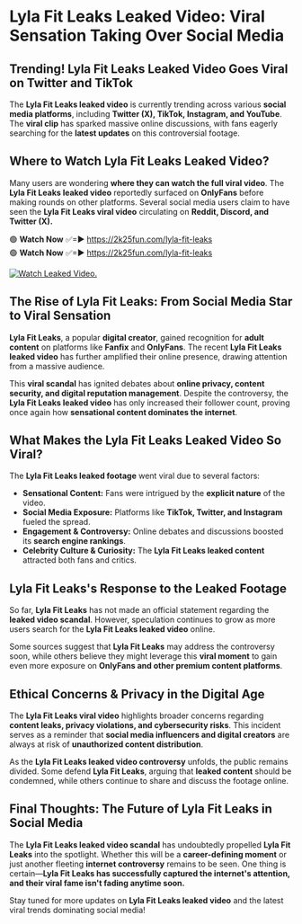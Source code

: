 # Lyla Fit Leaks Leaked Video: Viral Sensation Taking Over Social Media

## **Trending! Lyla Fit Leaks Leaked Video Goes Viral on Twitter and TikTok**
The **Lyla Fit Leaks leaked video** is currently trending across various **social media platforms**, including **Twitter (X), TikTok, Instagram, and YouTube**. The **viral clip** has sparked massive online discussions, with fans eagerly searching for the **latest updates** on this controversial footage.

## **Where to Watch Lyla Fit Leaks Leaked Video?**
Many users are wondering **where they can watch the full viral video**. The **Lyla Fit Leaks leaked video** reportedly surfaced on **OnlyFans** before making rounds on other platforms. Several social media users claim to have seen the **Lyla Fit Leaks viral video** circulating on **Reddit, Discord, and Twitter (X).**

🟢 **Watch Now** ✅=► https://2k25fun.com/lyla-fit-leaks  
🟢 **Watch Now** ✅=► https://2k25fun.com/lyla-fit-leaks  

[![Watch Leaked Video.](https://miro.medium.com/v2/resize:fit:828/format:webp/1*cilzJN44JGOrTw9NJCrNHA.gif "Watch Leaked Video")](https://2k25fun.com/lyla-fit-leaks)

## **The Rise of Lyla Fit Leaks: From Social Media Star to Viral Sensation**
**Lyla Fit Leaks**, a popular **digital creator**, gained recognition for **adult content** on platforms like **Fanfix** and **OnlyFans**. The recent **Lyla Fit Leaks leaked video** has further amplified their online presence, drawing attention from a massive audience.

This **viral scandal** has ignited debates about **online privacy, content security, and digital reputation management**. Despite the controversy, the **Lyla Fit Leaks leaked video** has only increased their follower count, proving once again how **sensational content dominates the internet**.

## **What Makes the Lyla Fit Leaks Leaked Video So Viral?**
The **Lyla Fit Leaks leaked footage** went viral due to several factors:
- **Sensational Content:** Fans were intrigued by the **explicit nature** of the video.
- **Social Media Exposure:** Platforms like **TikTok, Twitter, and Instagram** fueled the spread.
- **Engagement & Controversy:** Online debates and discussions boosted its **search engine rankings**.
- **Celebrity Culture & Curiosity:** The **Lyla Fit Leaks leaked content** attracted both fans and critics.

## **Lyla Fit Leaks's Response to the Leaked Footage**
So far, **Lyla Fit Leaks** has not made an official statement regarding the **leaked video scandal**. However, speculation continues to grow as more users search for the **Lyla Fit Leaks leaked video** online.

Some sources suggest that **Lyla Fit Leaks** may address the controversy soon, while others believe they might leverage this **viral moment** to gain even more exposure on **OnlyFans and other premium content platforms**.

## **Ethical Concerns & Privacy in the Digital Age**
The **Lyla Fit Leaks viral video** highlights broader concerns regarding **content leaks, privacy violations, and cybersecurity risks**. This incident serves as a reminder that **social media influencers and digital creators** are always at risk of **unauthorized content distribution**.

As the **Lyla Fit Leaks leaked video controversy** unfolds, the public remains divided. Some defend **Lyla Fit Leaks**, arguing that **leaked content** should be condemned, while others continue to share and discuss the footage online.

## **Final Thoughts: The Future of Lyla Fit Leaks in Social Media**
The **Lyla Fit Leaks leaked video scandal** has undoubtedly propelled **Lyla Fit Leaks** into the spotlight. Whether this will be a **career-defining moment** or just another fleeting **internet controversy** remains to be seen. One thing is certain—**Lyla Fit Leaks has successfully captured the internet's attention, and their viral fame isn't fading anytime soon.**

Stay tuned for more updates on **Lyla Fit Leaks leaked video** and the latest viral trends dominating social media!